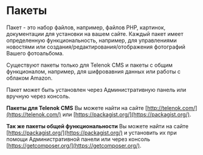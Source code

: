 # Пакеты

Пакет - это набор файлов, например, файлов PHP, картинок, документации для установки на вашем сайте. Каждый пакет 
имеет определенную функциональность, например, для управлениями новостями или создания/редактирования/отображения 
фотографий Вашего фотоальбома.

Существуют пакеты только для Telenok CMS и пакеты с общим функционалом, например, для шифровавния данных или работы с 
облаком Amazon.

Пакет может быть установлен через Административную панель или вручную через консоль.

**Пакеты для Telenok CMS** Вы можете найти на сайте [http://telenok.com/](https://telenok.com/) или 
[https://packagist.org/](https://packagist.org/).

**Так же пакеты общей функциональности** Вы можете найти на сайте [https://packagist.org/](https://packagist.org/) и установить их 
при помощи Административной панели или через консоль [https://getcomposer.org/](https://getcomposer.org/).
